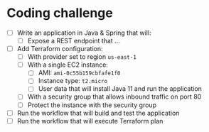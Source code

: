 # Coding challenge

- [ ] Write an application in Java & Spring that will:
  - [ ] Expose a REST endpoint that ...
- [ ] Add Terraform configuration:
  - [ ] With provider set to region `us-east-1`
  - [ ] With a single EC2 instance:
    - [ ] AMI: `ami-0c55b159cbfafe1f0`
    - [ ] Instance type: `t2.micro`
    - [ ] User data that will install Java 11 and run the application
  - [ ] With a security group that allows inbound traffic on port 80
  - [ ] Protect the instance with the security group
- [ ] Run the workflow that will build and test the application
- [ ] Run the workflow that will execute Terraform plan
